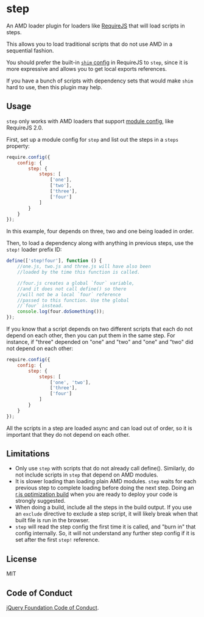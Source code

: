 # step

An AMD loader plugin for loaders like [RequireJS](http://requirejs.org) that
will load scripts in steps.

This allows you to load traditional scripts that do not use AMD in a sequential
fashion.

You should prefer the built-in
[`shim` config](http://requirejs.org/docs/api.html#config-shim) in RequireJS to
`step`, since it is more expressive and allows you to get local exports
references.

If you have a bunch of scripts with dependency sets that would make
`shim` hard to use, then this plugin may help.

## Usage

`step` only works with AMD loaders that support
[module config](http://requirejs.org/docs/api.html#config-moduleconfig), like
RequireJS 2.0.

First, set up a module config for `step` and list out the steps in a `steps`
property:

```javascript
require.config({
    config: {
        step: {
            steps: [
                ['one'],
                ['two'],
                ['three'],
                ['four']
            ]
        }
    }
});
```

In this example, four depends on three, two and one being loaded in order.

Then, to load a dependency along with anything in previous steps, use the
`step!` loader prefix ID:

```javascript
define(['step!four'], function () {
    //one.js, two.js and three.js will have also been
    //loaded by the time this function is called.

    //four.js creates a global `four` variable,
    //and it does not call define() so there
    //will not be a local `four` reference
    //passed to this function. Use the global
    //`four` instead.
    console.log(four.doSomething());
});
```

If you know that a script depends on two different scripts that each do not
depend on each other, then you can put them in the same step. For instance,
if "three" depended on "one" and "two" and "one" and "two" did not depend on
each other:

```javascript
require.config({
    config: {
        step: {
            steps: [
                ['one', 'two'],
                ['three'],
                ['four']
            ]
        }
    }
});
```

All the scripts in a step are loaded async and can load out of order, so it is
important that they do not depend on each other.

## Limitations

* Only use `step` with scripts that do not already call define(). Similarly,
do not include scripts in `step` that depend on AMD modules.
* It is slower loading than loading plain AMD modules. `step` waits for each
previous step to complete loading before doing the next step. Doing an
[r.js optimization build](http://requirejs.org/docs/optimization.html)
when you are ready to deploy your code is strongly suggested.
* When doing a build, include all the steps in the build output. If you use an
`exclude` directive to exclude a step script, it will likely break when that
built file is run in the browser.
* `step` will read the step config the first time it is called, and "burn in"
that config internally. So, it will not understand any further step config if
it is set after the first `step!` reference.

## License

MIT

## Code of Conduct

[jQuery Foundation Code of Conduct](https://jquery.org/conduct/).
